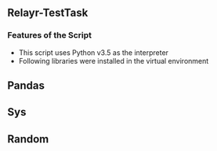 Relayr-TestTask
----------
### Features of the Script
- This script uses Python v3.5 as the interpreter
- Following libraries were installed in the virtual environment
## Pandas
## Sys
## Random
